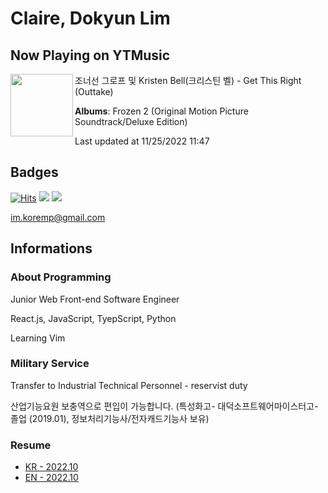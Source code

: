 # Claire, Dokyun Lim

## Now Playing on YTMusic

[<img align="left" width="100" src="https://lh3.googleusercontent.com/3hblHjwRwMWLFcnpIiQYfhuWu17WGeFceAUgZgNe6zCPRx1Oo9pMpK4KTjqjvbrz2PgJ_O-RU0lBNuc">](https://music.youtube.com/watch?v=90x7DQ8KqFA)

조너선 그로프 및 Kristen Bell(크리스틴 벨) - Get This Right (Outtake)

**Albums**: Frozen 2 (Original Motion Picture Soundtrack/Deluxe Edition)

Last updated at 11/25/2022 11:47

## Badges

[![Hits](https://hits.seeyoufarm.com/api/count/incr/badge.svg?url=https%3A%2F%2Fgithub.com%2Fkoremp%2Fkormep&count_bg=%2379C83D&title_bg=%23555555&icon=&icon_color=%23E7E7E7&title=hits&edge_flat=false)](https://hits.seeyoufarm.com)
<a href="https://dev.to/koremp"><img src="https://img.shields.io/badge/dev.to-0A0A0A?style=for-the-badge&logo=devdotto&logoColor=white"/></a>
<a href="https://www.linkedin.com/in/koremp"><img src="https://img.shields.io/badge/LinkedIn-0077B5?style=flat-square&logo=linkedin&logoColor=white"/></a>

im.koremp@gmail.com

## Informations

### About Programming

Junior Web Front-end Software Engineer

React.js, JavaScript, TyepScript, Python

Learning Vim

### Military Service

Transfer to Industrial Technical Personnel - reservist duty

산업기능요원 보충역으로 편입이 가능합니다. (특성화고- 대덕소프트웨어마이스터고- 졸업 (2019.01), 정보처리기능사/전자캐드기능사 보유)

### Resume

* [KR - 2022.10](./resume/README.md)
* [EN - 2022.10](./resume/README.en.md)
